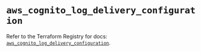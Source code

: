 # `aws_cognito_log_delivery_configuration`

Refer to the Terraform Registry for docs: [`aws_cognito_log_delivery_configuration`](https://registry.terraform.io/providers/hashicorp/aws/6.6.0/docs/resources/cognito_log_delivery_configuration).
